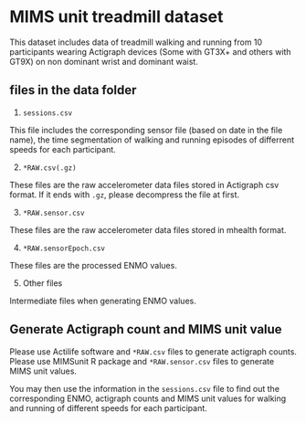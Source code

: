 # MIMS unit treadmill dataset

This dataset includes data of treadmill walking and running from 10 participants wearing Actigraph devices (Some with GT3X+ and others with GT9X) on non dominant wrist and dominant waist.

## files in the data folder

1. `sessions.csv`

This file includes the corresponding sensor file (based on date in the file name), the time segmentation of walking and running episodes of differrent speeds for each participant.

2. `*RAW.csv(.gz)`

These files are the raw accelerometer data files stored in Actigraph csv format. If it ends with `.gz`, please decompress the file at first.

3. `*RAW.sensor.csv`

These files are the raw accelerometer data files stored in mhealth format.

4. `*RAW.sensorEpoch.csv`

These files are the processed ENMO values.

5. Other files

Intermediate files when generating ENMO values.

## Generate Actigraph count and MIMS unit value

Please use Actilife software and `*RAW.csv` files to generate actigraph counts.  
Please use MIMSunit R package and `*RAW.sensor.csv` files to generate MIMS unit values.

You may then use the information in the `sessions.csv` file to find out the corresponding ENMO, actigraph counts and MIMS unit values for walking and running of different speeds for each participant.
